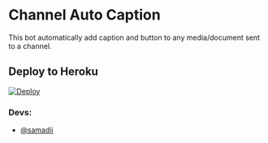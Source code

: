 # Channel Auto Caption 

This bot automatically add caption and button to any media/document sent to a channel.

## Deploy to Heroku

[![Deploy](https://www.herokucdn.com/deploy/button.svg)](https://heroku.com/deploy?template=https://github.com/westviewz/ChannelAutoCaption)


### Devs: 
- [@samadii](https://github.com/samadii)
